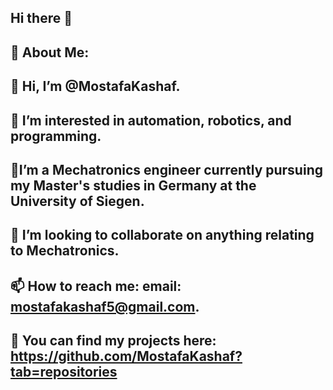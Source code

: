## Hi there 👋

## 💫 About Me:
## 👋 Hi, I’m @MostafaKashaf.
## 👀 I’m interested in automation, robotics, and programming.
## 🌱I’m a Mechatronics engineer currently pursuing my Master's studies in Germany at the University of Siegen.
## 💞️ I’m looking to collaborate on anything relating to Mechatronics.
## 📫 How to reach me: email: mostafakashaf5@gmail.com.
## 🙌 You can find my projects here: https://github.com/MostafaKashaf?tab=repositories
